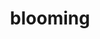 ---
pid: llp463
title: blooming
location_transcription: south st
coordinates: "[-75.16812298473, 39.944042164884]"
zipcode: '19020'
gen_neighborhood: 
neighborhood: 
outside_phl: 'Bensalem PA '
age: '19'
age_range: 13-19
instagram: 
image_file_name: llp_463.jpg
proposal_transcription: |-
  A SINGLE ROSE

  written in neon, words white + rose red
topic: Environment,Love
topic_summary: 0, 0
type: Image
keywords_other: neon, rose
credit: "@natrosephotography"
image_labels: 
twitter: 
facebook: 
permalink: "/monuments/llp463/"
layout: item-page
---